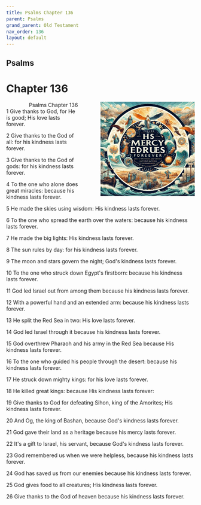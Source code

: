 ```yaml
---
title: Psalms Chapter 136
parent: Psalms
grand_parent: Old Testament
nav_order: 136
layout: default
---
```


## Psalms

# Chapter 136

<div style="clear: both; text-align: right;">
    <img src="/assets/Image/Psalms/500/136.jpg" alt="Psalms Chapter 136" class="chapter-image" style="max-width: 50%; height: auto; float: right; margin: 0 0 10px 10px; padding-left: 10%;">
    <figcaption style="font-size: 14px;">Psalms Chapter 136</figcaption>
</div>
1 Give thanks to God, for He is good; His love lasts forever.

2 Give thanks to the God of all: for his kindness lasts forever.

3 Give thanks to the God of gods: for his kindness lasts forever.

4 To the one who alone does great miracles: because his kindness lasts forever.

5 He made the skies using wisdom: His kindness lasts forever.

6 To the one who spread the earth over the waters: because his kindness lasts forever.

7 He made the big lights: His kindness lasts forever.

8 The sun rules by day: for his kindness lasts forever.

9 The moon and stars govern the night; God's kindness lasts forever.

10 To the one who struck down Egypt's firstborn: because his kindness lasts forever.

11 God led Israel out from among them because his kindness lasts forever.

12 With a powerful hand and an extended arm: because his kindness lasts forever.

13 He split the Red Sea in two: His love lasts forever.

14 God led Israel through it because his kindness lasts forever.

15 God overthrew Pharaoh and his army in the Red Sea because His kindness lasts forever.

16 To the one who guided his people through the desert: because his kindness lasts forever.

17 He struck down mighty kings: for his love lasts forever.

18 He killed great kings: because His kindness lasts forever:

19 Give thanks to God for defeating Sihon, king of the Amorites; His kindness lasts forever.

20 And Og, the king of Bashan, because God's kindness lasts forever.

21 God gave their land as a heritage because his mercy lasts forever.

22 It's a gift to Israel, his servant, because God's kindness lasts forever.

23 God remembered us when we were helpless, because his kindness lasts forever.

24 God has saved us from our enemies because his kindness lasts forever.

25 God gives food to all creatures; His kindness lasts forever.

26 Give thanks to the God of heaven because his kindness lasts forever.


